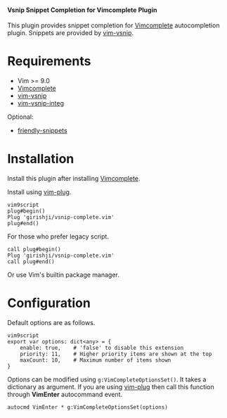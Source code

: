#### Vsnip Snippet Completion for Vimcomplete Plugin

This plugin provides snippet completion for
[Vimcomplete](https://github.com/girishji/vimcomplete) autocompletion plugin.
Snippets are provided by [vim-vsnip](https://github.com/hrsh7th/vim-vsnip).

# Requirements

- Vim >= 9.0
- [Vimcomplete](https://github.com/girishji/vimcomplete)
- [vim-vsnip](https://github.com/hrsh7th/vim-vsnip)
- [vim-vsnip-integ](https://github.com/hrsh7th/vim-vsnip-integ)

Optional:

- [friendly-snippets](https://github.com/rafamadriz/friendly-snippets)

# Installation

Install this plugin after installing [Vimcomplete](https://github.com/girishji/vimcomplete).

Install using [vim-plug](https://github.com/junegunn/vim-plug).

```
vim9script
plug#begin()
Plug 'girishji/vsnip-complete.vim'
plug#end()
```

For those who prefer legacy script.

```
call plug#begin()
Plug 'girishji/vsnip-complete.vim'
call plug#end()
```

Or use Vim's builtin package manager.

# Configuration

Default options are as follows.

```
vim9script
export var options: dict<any> = {
    enable: true,    # 'false' to disable this extension
    priority: 11,    # Higher priority items are shown at the top
    maxCount: 10,    # Maximum number of items shown
}
```

Options can be modified using `g:VimCompleteOptionsSet()`. It takes a
dictionary as argument. If you are using
[vim-plug](https://github.com/junegunn/vim-plug) then call this function through
__VimEnter__ autocommand event.

```
autocmd VimEnter * g:VimCompleteOptionsSet(options)
```

